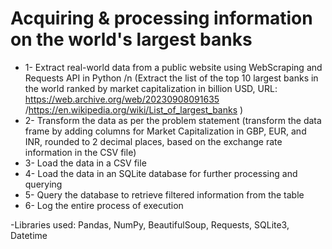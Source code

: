# Acquiring & processing information on the world's largest banks

- 1- Extract real-world data from a public website using WebScraping and Requests API in Python /n
  (Extract the list of the top 10 largest banks in the world ranked by market capitalization in billion USD,
  URL: https://web.archive.org/web/20230908091635 /https://en.wikipedia.org/wiki/List_of_largest_banks )
- 2- Transform the data as per the problem statement
  (transform the data frame by adding columns for Market Capitalization in GBP, EUR, and INR, rounded to 2 decimal places, based on the exchange rate information in the CSV file)
- 3- Load the data in a CSV  file
- 4- Load the data in an SQLite database for further processing and querying
- 5- Query the database to retrieve filtered information from the table
- 6- Log the entire process of execution

  
-Libraries used: Pandas, NumPy, BeautifulSoup, Requests, SQLite3, Datetime
